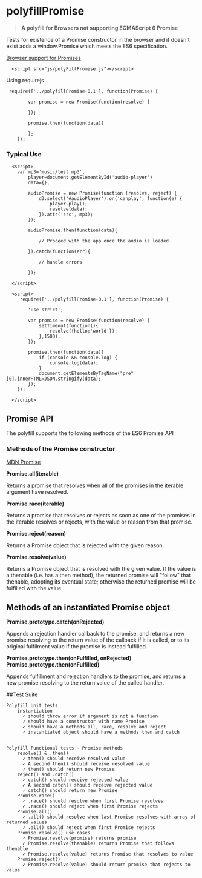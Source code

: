 # polyfillPromise
<blockquote><strong> A polyfill for Browsers not supporting ECMAScript 6 Promise</strong></blockquote>


Tests for existence of a Promise constructor in the browser and if doesn't exist adds a window.Promise which meets the ES6 specification.

[Browser support for Promises](http://caniuse.com/#feat=promises)


```
  <script src="js/polyFillPromise.js"></script>
```
Using requirejs

```
 require(['../polyfillPromise-0.1'], function(Promise) {

        var promise = new Promise(function(resolve) {
        
        });

        promise.then(function(data){
        
        };
    });
```
### Typical Use
```
  <script>
	var mp3='music/test.mp3', 
		player=document.getElementById('audio-player')
		data={},
		
		audioPromise = new Promise(function (resolve, reject) {
            d3.select('#audioPlayer').on('canplay', function(e) {
                player.play();
                resolve(data);
            }).attr('src', mp3);
        });
        
        audioPromise.then(function(data){
        
        	// Proceed with the app once the audio is loaded 
        
        }).catch(function(err){
       
       		// handle errors
        
        });
  
  </script>
```

```
  <script>
	 require(['../polyfillPromise-0.1'], function(Promise) {

        'use strict';

        var promise = new Promise(function(resolve) {
            setTimeout(function(){
                resolve({hello:'world'});
            },1500);
        });

        promise.then(function(data){
            if (console && console.log) {
                console.log(data);
            }
            document.getElementsByTagName("pre"[0].innerHTML=JSON.stringify(data);
        });
    });
      
  </script>
```
## Promise API

The polyfill supports the following methods of the ES6 Promise API

### Methods of the Promise constructor

[MDN Promise](https://developer.mozilla.org/en/docs/Web/JavaScript/Reference/Global_Objects/Promise)

**Promise.all(iterable)**

Returns a promise that resolves when all of the promises in the iterable argument have resolved.

**Promise.race(iterable)**

Returns a promise that resolves or rejects as soon as one of the promises in the iterable resolves or rejects, with the value or reason from that promise.

**Promise.reject(reason)**

Returns a Promise object that is rejected with the given reason.

**Promise.resolve(value)**

Returns a Promise object that is resolved with the given value. If the value is a thenable (i.e. has a then method), the returned promise will "follow" that thenable, adopting its eventual state; otherwise the returned promise will be fulfilled with the value.

## Methods of an instantiated Promise object

**Promise.prototype.catch(onRejected)**

Appends a rejection handler callback to the promise, and returns a new promise resolving to the return value of the callback if it is called, or to its original fulfilment value if the promise is instead fulfilled.

**Promise.prototype.then(onFulfilled, onRejected)**<br/>**Promise.prototype.then(onFulfilled)**

Appends fulfillment and rejection handlers to the promise, and returns a new promise resolving to the return value of the called handler.

##Test Suite

```
Polyfill Unit tests
    instantiation
      ✓ should throw error if argument is not a function
      ✓ should have a constructor with name Promise
      ✓ should have a methods all, race, resolve and reject
      ✓ instantiated object should have a methods then and catch


Polyfill Functional tests - Promise methods
    resolve() & .then()
      ✓ then() should receive resolved value
      ✓ A second then() should receive resolved value
      ✓ then() should return new Promise
    reject() and .catch()
      ✓ catch() should receive rejected value
      ✓ A second catch() should receive rejected value
      ✓ catch() should return new Promise
    Promise.race()
      ✓ .race() should resolve when first Promise resolves
      ✓ .race() should reject when first Promise rejects
    Promise.all()
      ✓ .all() should resolve when last Promise resolves with array of returned values
      ✓ .all() should reject when first Promise rejects
    Promise.resolve() use cases
      ✓ Promise.resolve(promise) returns promise
      ✓ Promise.resolve(thenable) returns Promise that follows thenable
      ✓ Promise.resolve(value) returns Promise that resolves to value
    Promise.reject() 
      ✓ Promise.resolve(value) should return promise that rejects to value

 ```